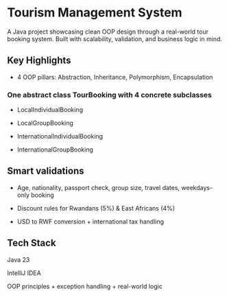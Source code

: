 # Tourism Management System
A Java project showcasing clean OOP design through a real-world tour booking system. Built with scalability, validation, and business logic in mind.

## Key Highlights
- 4 OOP pillars: Abstraction, Inheritance, Polymorphism, Encapsulation

### One abstract class TourBooking with 4 concrete subclasses

- LocalIndividualBooking

- LocalGroupBooking

- InternationalIndividualBooking

- InternationalGroupBooking

## Smart validations

- Age, nationality, passport check, group size, travel dates, weekdays-only booking

- Discount rules for Rwandans (5%) & East Africans (4%)

- USD to RWF conversion + international tax handling

## Tech Stack
Java 23

IntelliJ IDEA

OOP principles + exception handling + real-world logic




